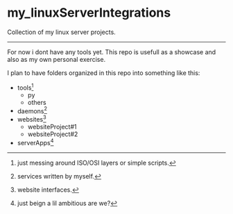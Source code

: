 # my_linuxServerIntegrations
Collection of my linux server projects.

---

For now i dont have any tools yet.
This repo is usefull as a showcase and also as my own personal exercise. 

I plan to have folders organized in this repo into something like this:

  * tools[^first]
      - py 
      - others
  * daemons[^second]
  * websites[^third]
      - websiteProject#1
      - websiteProject#2
  * serverApps[^fouth]


[^first]: just messing around ISO/OSI layers or simple scripts.
[^second]: services written by myself.
[^third]: website interfaces.
[^fouth]: just beign a lil ambitious are we?
